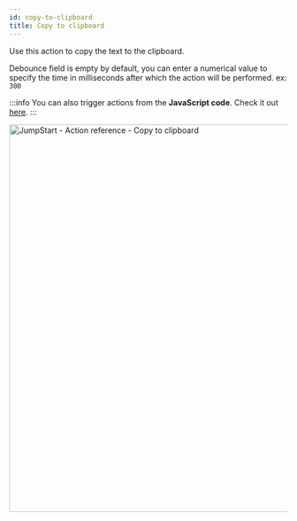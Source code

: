 ```yaml
---
id: copy-to-clipboard
title: Copy to clipboard
---
```


Use this action to copy the text to the clipboard.

Debounce field is empty by default, you can enter a numerical value to specify the time in milliseconds after which the action will be performed. ex: `300`

:::info
You can also trigger actions from the **JavaScript code**. Check it out [here](/docs/how-to/run-actions-from-runjs).
:::

<div style={{textAlign: 'center'}}>

<img className="screenshot-full" src="/img/actions/copytoclipboard/copy2.png" alt="JumpStart - Action reference - Copy to clipboard" width="700" />

</div>
